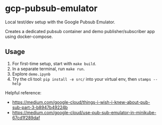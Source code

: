 # gcp-pubsub-emulator

Local test/dev setup with the Google Pubsub Emulator.

Creates a dedicated pubsub container and demo publisher/subscriber app using docker-compose.

## Usage

1. For first-time setup, start with `make build`.
2. In a separate terminal, run `make run`.
3. Explore `demo.ipynb`
4. Try the cli tool: `pip install -e src/` into your virtual env, then `stamps --help`

Helpful reference:
- https://medium.com/google-cloud/things-i-wish-i-knew-about-pub-sub-part-3-b8947b49224b
- https://medium.com/google-cloud/use-pub-sub-emulator-in-minikube-67cd1f289daf
